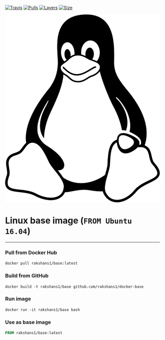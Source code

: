 [![Travis](https://img.shields.io/travis/rakshans1/docker-base.svg)](https://travis-ci.org/rakshans1/docker-base)
[![Pulls](https://img.shields.io/docker/pulls/rakshans1/base.svg)]()
[![Layers](https://img.shields.io/imagelayers/layers/rakshans1/base/latest.svg)]()
[![Size](https://img.shields.io/imagelayers/image-size/rakshans1/base/latest.svg)]()

![rakshans1/base](/icon.svg?raw=true)
# Linux base image (`FROM Ubuntu 16.04`)
----
### Pull from Docker Hub
```
docker pull rakshans1/base:latest
```

### Build from GitHub
```
docker build -t rakshans1/base github.com/rakshans1/docker-base
```

### Run image
```
docker run -it rakshans1/base bash
```

### Use as base image
```Dockerfile
FROM rakshans1/base:latest
```